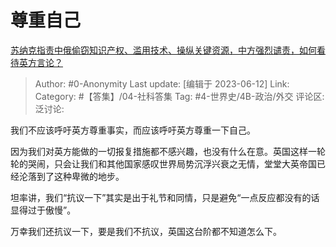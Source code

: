 # 尊重自己
[苏纳克指责中俄偷窃知识产权、滥用技术、操纵关键资源，中方强烈谴责，如何看待英方言论？](https://www.zhihu.com/question/605826161/answer/3069595812)

> Author: #0-Anonymity
> Last update: [编辑于 2023-06-12]
> Link:
> Category: #【答集】/04-社科答集
> Tag: #4-世界史/4B-政治/外交
> 评论区:
> 泛讨论:

我们不应该呼吁英方尊重事实，而应该呼吁英方尊重一下自己。

因为我们对英方能做的一切报复措施都不感兴趣，也没有什么在意。英国这样一轮轮的哭闹，只会让我们和其他国家感叹世界局势沉浮兴衰之无情，堂堂大英帝国已经沦落到了这种卑微的地步。

坦率讲，我们“抗议一下”其实是出于礼节和同情，只是避免“一点反应都没有的话显得过于傲慢”。

万幸我们还抗议一下，要是我们不抗议，英国这台阶都不知道怎么下。
